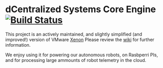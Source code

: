 # dCentralized Systems Core Engine [![Build Status](https://travis-ci.com/dCentralizedSystems/core.svg?token=sJMhHszeUaesiKUEwkff&branch=master)](https://travis-ci.com/dCentralizedSystems/core)

This project is an actively maintained, and slightly simplified (and improved!) version of VMware [Xenon](https://github.com/vmware/xenon)
Please review the [wiki](https://github.com/dCentralizedSystems/core/wiki) for further information.

We enjoy using it for powering our autonomous robots, on Rasbperri PIs, and for processing large ammounts of robot telemetry in the cloud.
